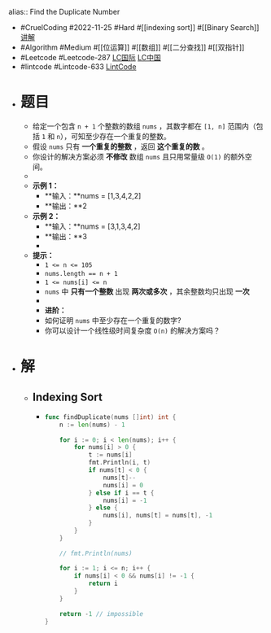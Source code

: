 alias:: Find the Duplicate Number

- #CruelCoding #2022-11-25 #Hard #[[indexing sort]] #[[Binary Search]] [讲解](https://youtu.be/86co28GuZ5U)
- #Algorithm #Medium #[[位运算]] #[[数组]] #[[二分查找]] #[[双指针]]
- #Leetcode #Leetcode-287 [LC国际](https://leetcode.com/problems/find-the-duplicate-number/) [LC中国](https://leetcode.cn/problems/find-the-duplicate-number/)
- #lintcode #Lintcode-633 [LintCode](https://www.lintcode.com/problem/633/)
- # 题目
	- 给定一个包含 `n + 1` 个整数的数组 `nums` ，其数字都在 `[1, n]` 范围内（包括 `1` 和 `n`），可知至少存在一个重复的整数。
	- 假设 `nums` 只有 **一个重复的整数** ，返回 **这个重复的数** 。
	- 你设计的解决方案必须 **不修改** 数组 `nums` 且只用常量级 `O(1)` 的额外空间。
	-
	- **示例 1：**
		- **输入：**nums = [1,3,4,2,2]
		- **输出：**2
	- **示例 2：**
		- **输入：**nums = [3,1,3,4,2]
		- **输出：**3
		-
	- **提示：**
		- `1 <= n <= 105`
		- `nums.length == n + 1`
		- `1 <= nums[i] <= n`
		- `nums` 中 **只有一个整数** 出现 **两次或多次** ，其余整数均只出现 **一次**
		-
		- **进阶：**
		- 如何证明 `nums` 中至少存在一个重复的数字?
		- 你可以设计一个线性级时间复杂度 `O(n)` 的解决方案吗？
- # 解
	- ## Indexing Sort
		- ```go
		  func findDuplicate(nums []int) int {
		      n := len(nums) - 1
		      
		      for i := 0; i < len(nums); i++ {
		          for nums[i] > 0 {
		              t := nums[i]
		              fmt.Println(i, t)
		              if nums[t] < 0 {
		                  nums[t]--
		                  nums[i] = 0
		              } else if i == t {
		                  nums[i] = -1
		              } else {
		                  nums[i], nums[t] = nums[t], -1
		              }
		          }
		      }
		      
		      // fmt.Println(nums)
		      
		      for i := 1; i <= n; i++ {
		          if nums[i] < 0 && nums[i] != -1 {
		              return i
		          }
		      }
		      
		      return -1 // impossible
		  }
		  ```